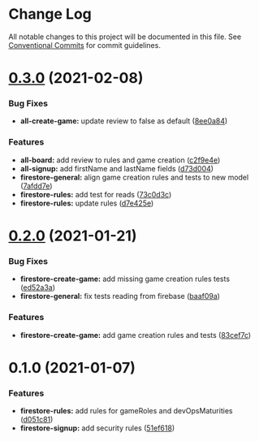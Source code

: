 # Change Log

All notable changes to this project will be documented in this file.
See [Conventional Commits](https://conventionalcommits.org) for commit guidelines.

# [0.3.0](https://github.com/eficode/pipeline-the-game/compare/v0.2.0...v0.3.0) (2021-02-08)


### Bug Fixes

* **all-create-game:** update review to false as default ([8ee0a84](https://github.com/eficode/pipeline-the-game/commit/8ee0a8475c3ffcaf0c9ec13dfecf5e63e55a6f81))


### Features

* **all-board:** add review to rules and game creation ([c2f9e4e](https://github.com/eficode/pipeline-the-game/commit/c2f9e4ea2634dfba8c58e5d1eaded9d6bd4a316e))
* **all-signup:** add firstName and lastName fields ([d73d004](https://github.com/eficode/pipeline-the-game/commit/d73d004f6fc97b01238f5e9429c7aa7281396994))
* **firestore-general:** align game creation rules and tests to new model ([7afdd7e](https://github.com/eficode/pipeline-the-game/commit/7afdd7e90b5d05439cea4426a62b773df35abdd8))
* **firestore-rules:** add test for reads ([73c0d3c](https://github.com/eficode/pipeline-the-game/commit/73c0d3c2988098d573b0d652910124b42482128f))
* **firestore-rules:** update rules ([d7e425e](https://github.com/eficode/pipeline-the-game/commit/d7e425e0356ec785da66045f962502aa2d6b6e55))





# [0.2.0](https://github.com/eficode/pipeline-the-game/compare/v0.1.0...v0.2.0) (2021-01-21)


### Bug Fixes

* **firestore-create-game:** add missing game creation rules tests ([ed52a3a](https://github.com/eficode/pipeline-the-game/commit/ed52a3a680beee3d3307853c9d434005df9f688d))
* **firestore-general:** fix tests reading from firebase ([baaf09a](https://github.com/eficode/pipeline-the-game/commit/baaf09aa1ea26ecc78b98e361311550b2bb6b1c4))


### Features

* **firestore-create-game:** add game creation rules and tests ([83cef7c](https://github.com/eficode/pipeline-the-game/commit/83cef7c5862c1a0186628b697327a75da0f1d62f))





# 0.1.0 (2021-01-07)


### Features

* **firestore-rules:** add rules for gameRoles and devOpsMaturities ([d051c81](https://github.com/eficode/pipeline-the-game/commit/d051c813ac1a8802ddb7f9113c3209fe9a8657d2))
* **firestore-signup:** add security rules ([51ef618](https://github.com/eficode/pipeline-the-game/commit/51ef6185b0620eae221b0a80ed08fc557ed274b3))
